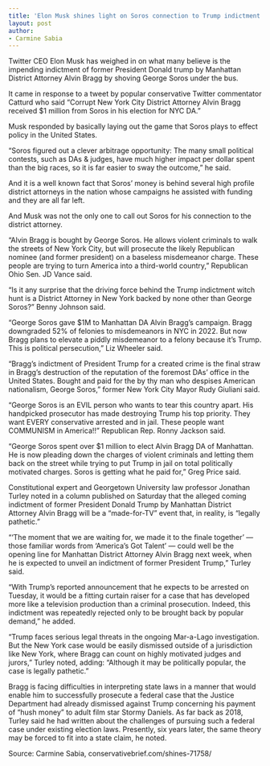 ```yaml
---
title: 'Elon Musk shines light on Soros connection to Trump indictment'
layout: post
author:
- Carmine Sabia
---
```


Twitter CEO Elon Musk has weighed in on what many believe is the impending indictment of former President Donald trump by Manhattan District Attorney Alvin Bragg by shoving George Soros under the bus.

It came in response to a tweet by popular conservative Twitter commentator Catturd who said “Corrupt New York City District Attorney Alvin Bragg received $1 million from Soros in his election for NYC DA.”

Musk responded by basically laying out the game that Soros plays to effect policy in the United States.

“Soros figured out a clever arbitrage opportunity: The many small political contests, such as DAs & judges, have much higher impact per dollar spent than the big races, so it is far easier to sway the outcome,” he said.

And it is a well known fact that Soros’ money is behind several high profile district attorneys in the nation whose campaigns he assisted with funding and they are all far left.

And Musk was not the only one to call out Soros for his connection to the district attorney.

“Alvin Bragg is bought by George Soros. He allows violent criminals to walk the streets of New York City, but will prosecute the likely Republican nominee (and former president) on a baseless misdemeanor charge. These people are trying to turn America into a third-world country,” Republican Ohio Sen. JD Vance said.

“Is it any surprise that the driving force behind the Trump indictment witch hunt is a District Attorney in New York backed by none other than George Soros?” Benny Johnson said.

“George Soros gave $1M to Manhattan DA Alvin Bragg’s campaign. Bragg downgraded 52% of felonies to misdemeanors in NYC in 2022. But now Bragg plans to elevate a piddly misdemeanor to a felony because it’s Trump. This is political persecution,” Liz Wheeler said.

“Bragg’s indictment of President Trump for a created crime is the final straw in Bragg’s destruction of the reputation of the foremost DAs’ office in the United States. Bought and paid for the by thy man who despises American nationalism, George Soros,” former New York City Mayor Rudy Giuliani said.

“George Soros is an EVIL person who wants to tear this country apart. His handpicked prosecutor has made destroying Trump his top priority. They want EVERY conservative arrested and in jail. These people want COMMUNISM in America!!” Republican Rep. Ronny Jackson said.

“George Soros spent over $1 million to elect Alvin Bragg DA of Manhattan. He is now pleading down the charges of violent criminals and letting them back on the street while trying to put Trump in jail on total politically motivated charges. Soros is getting what he paid for,” Greg Price said.

Constitutional expert and Georgetown University law professor Jonathan Turley noted in a column published on Saturday that the alleged coming indictment of former President Donald Trump by Manhattan District Attorney Alvin Bragg will be a “made-for-TV” event that, in reality, is “legally pathetic.”

“‘The moment that we are waiting for, we made it to the finale together’ — those familiar words from ‘America’s Got Talent’ — could well be the opening line for Manhattan District Attorney Alvin Bragg next week, when he is expected to unveil an indictment of former President Trump,” Turley said.

“With Trump’s reported announcement that he expects to be arrested on Tuesday, it would be a fitting curtain raiser for a case that has developed more like a television production than a criminal prosecution. Indeed, this indictment was repeatedly rejected only to be brought back by popular demand,” he added.

“Trump faces serious legal threats in the ongoing Mar-a-Lago investigation. But the New York case would be easily dismissed outside of a jurisdiction like New York, where Bragg can count on highly motivated judges and jurors,” Turley noted, adding: “Although it may be politically popular, the case is legally pathetic.”

Bragg is facing difficulties in interpreting state laws in a manner that would enable him to successfully prosecute a federal case that the Justice Department had already dismissed against Trump concerning his payment of “hush money” to adult film star Stormy Daniels. As far back as 2018, Turley said he had written about the challenges of pursuing such a federal case under existing election laws. Presently, six years later, the same theory may be forced to fit into a state claim, he noted.

Source: Carmine Sabia, conservativebrief.com/shines-71758/
